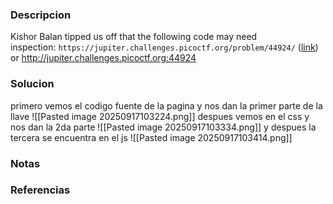 ### Descripcion
Kishor Balan tipped us off that the following code may need inspection: `https://jupiter.challenges.picoctf.org/problem/44924/` ([link](https://jupiter.challenges.picoctf.org/problem/44924/)) or http://jupiter.challenges.picoctf.org:44924

### Solucion
primero vemos el codigo fuente de la pagina y nos dan la primer parte de la llave
![[Pasted image 20250917103224.png]]
despues vemos en el css y nos dan la 2da parte 
![[Pasted image 20250917103334.png]]
y despues la tercera se encuentra en el js
![[Pasted image 20250917103414.png]]

### Notas


### Referencias

